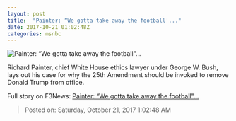 ```yaml
---
layout: post
title:  "Painter: “We gotta take away the football'..."
date: 2017-10-21 01:02:48Z
categories: msnbc
---
```


![Painter: “We gotta take away the football"...](https://media1.s-nbcnews.com/j/MSNBC/Components/Video/201710/n_hayes_dpainterfootball_171020_1920x1080.video_1067x600.jpg)

Richard Painter, chief White House ethics lawyer under George W. Bush, lays out his case for why the 25th Amendment should be invoked to remove Donald Trump from office.


Full story on F3News: [Painter: “We gotta take away the football"...](http://www.f3nws.com/n/SjhNfE)

> Posted on: Saturday, October 21, 2017 1:02:48 AM
